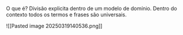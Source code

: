 O que é?
	Divisão explicita dentro de um modelo de domínio. Dentro do contexto todos os termos e frases são universais.
	

![[Pasted image 20250319140536.png]]